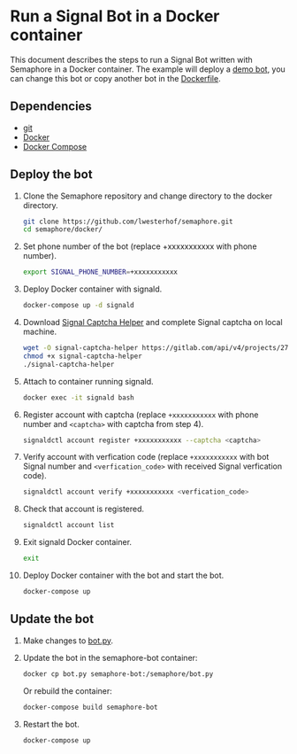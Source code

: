 # Run a Signal Bot in a Docker container
This document describes the steps to run a Signal Bot written with Semaphore in a Docker container.
The example will deploy a [demo bot](bot.py), you can change this bot or copy another bot in the [Dockerfile](Dockerfile).

## Dependencies
* [git](https://git-scm.com/)
* [Docker](https://www.docker.com/)
* [Docker Compose](https://github.com/docker/compose)

## Deploy the bot
1. Clone the Semaphore repository and change directory to the docker directory.
    ```bash
    git clone https://github.com/lwesterhof/semaphore.git
    cd semaphore/docker/
    ```

2. Set phone number of the bot (replace +xxxxxxxxxxx with phone number).
    ```bash
    export SIGNAL_PHONE_NUMBER=+xxxxxxxxxxx
    ```

3. Deploy Docker container with signald.
    ```bash
    docker-compose up -d signald
    ```

4. Download [Signal Captcha Helper](https://gitlab.com/signald/captcha-helper) and complete Signal captcha on local machine.
    ```bash
    wget -O signal-captcha-helper https://gitlab.com/api/v4/projects/27947268/jobs/artifacts/main/raw/signal-captcha-helper?job=build%3Aamd64
    chmod +x signal-captcha-helper
    ./signal-captcha-helper
    ```

5. Attach to container running signald.
    ```bash
    docker exec -it signald bash
    ```

6. Register account with captcha (replace `+xxxxxxxxxxx` with phone number and `<captcha>` with captcha from step 4).
    ```bash
    signaldctl account register +xxxxxxxxxxx --captcha <captcha>
    ```

7. Verify account with verfication code (replace `+xxxxxxxxxxx` with bot Signal number and `<verfication_code>` with received Signal verfication code).
    ```bash
    signaldctl account verify +xxxxxxxxxxx <verfication_code>
    ```

8. Check that account is registered.
    ```bash
    signaldctl account list
    ```

9. Exit signald Docker container.
    ```bash
    exit
    ```

10. Deploy Docker container with the bot and start the bot.
    ```bash
    docker-compose up
    ```

## Update the bot
1. Make changes to [bot.py](bot.py).

2. Update the bot in the semaphore-bot container:
    ```bash
    docker cp bot.py semaphore-bot:/semaphore/bot.py
    ```
    Or rebuild the container:
    ```bash
    docker-compose build semaphore-bot
    ```

3. Restart the bot.
    ```bash
    docker-compose up
    ```

